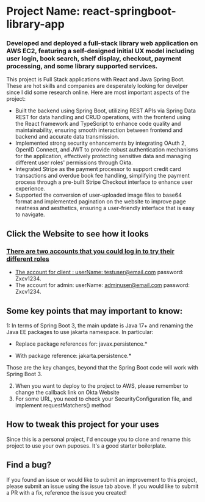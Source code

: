 # Project Name: react-springboot-library-app

### Developed and deployed a full-stack library web application on AWS EC2, featuring a self-designed initial UX model including user login, book search, shelf display, checkout, payment processing, and some library supported services.

This project is Full Stack applications with React and Java Spring Boot. These are hot skills and companies are desperately looking for develper since I did some research online. Here are most important aspects of the project:

* Built the backend using Spring Boot, utilizing REST APIs via Spring Data REST for data handling and CRUD operations, with the frontend using the React framework and TypeScript to enhance code quality and maintainability, ensuring smooth interaction between frontend and backend and accurate data transmission.
* Implemented strong security enhancements by integrating OAuth 2, OpenID Connect, and JWT to provide robust authentication mechanisms for the application, effectively protecting sensitive data and managing different user roles' permissions through Okta.
* Integrated Stripe as the payment processor to support credit card transactions and overdue book fee handling, simplifying the payment process through a pre-built Stripe Checkout interface to enhance user experience.
* Supported the conversion of user-uploaded image files to base64 format and implemented pagination on the website to improve page neatness and aesthetics, ensuring a user-friendly interface that is easy to navigate.

## Click the Website to see how it looks
<a href = "https://3.91.81.230/home">

### There are two accounts that you could log in to try their different roles
  * The account for client :
  userName: testuser@email.com
  password: Zxcv1234.
  * The account for admin:
  userName: adminuser@email.com
  password: Zxcv1234.

## Some key points that may important to know:

1: In terms of Spring Boot 3, the main update is Java 17+ and renaming the Java EE packages to use jakarta namespace. In particular:

- Replace package references for: javax.persistence.*

- With package reference: jakarta.persistence.*

Those are the key changes, beyond that the Spring Boot code will work with Spring Boot 3.

2. When you want to deploy to the project to AWS, please remember to change the callback link on Okta Website
3. For some URL, you need to check your SecurityConfiguration file, and implement requestMatchers() method

## How to tweak this project for your uses

Since this is a personal project, I'd encouge you to clone and rename this project to use your own puposes. It's a good starter boilerplate.

## Find a bug?

If you found an issue or would like to submit an improvement to this project, please submit an issue using the issue tab above. If you would like to submit a PR with a fix, reference the issue you created!
